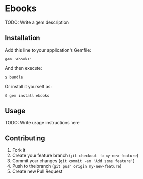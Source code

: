 # Ebooks

TODO: Write a gem description

## Installation

Add this line to your application's Gemfile:

    gem 'ebooks'

And then execute:

    $ bundle

Or install it yourself as:

    $ gem install ebooks

## Usage

TODO: Write usage instructions here

## Contributing

1. Fork it
2. Create your feature branch (`git checkout -b my-new-feature`)
3. Commit your changes (`git commit -am 'Add some feature'`)
4. Push to the branch (`git push origin my-new-feature`)
5. Create new Pull Request
